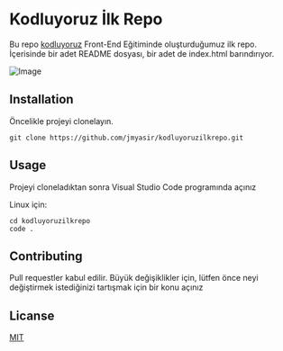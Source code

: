 # Kodluyoruz İlk Repo
Bu repo [kodluyoruz](https://www.kodluyoruz.org/) Front-End Eğitiminde oluşturduğumuz ilk repo. İçerisinde bir adet README dosyası, bir adet de index.html barındırıyor.

![Image](https://drive.google.com/file/d/1sNt9QaMiqMYsY6NeDSeG0cn24DbQdJGl/view?usp=sharing)

## Installation

Öncelikle projeyi clonelayın.

````
git clone https://github.com/jmyasir/kodluyoruzilkrepo.git 
````

## Usage 
Projeyi cloneladıktan sonra Visual Studio Code programında açınız

Linux için:

````
cd kodluyoruzilkrepo
code .
````
## Contributing

Pull requestler kabul edilir. Büyük değişiklikler için, lütfen önce neyi değiştirmek istediğinizi tartışmak için bir konu açınız

## Licanse 

[MIT](https://mit-license.org/)


